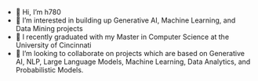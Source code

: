 - 👋 Hi, I’m h780
- 👀 I’m interested in building up Generative AI, Machine Learning, and Data Mining projects
- 🌱 I recently graduated with my Master in Computer Science at the University of Cincinnati
- 💞️ I’m looking to collaborate on projects which are based on Generative AI, NLP, Large Language Models, Machine Learning, Data Analytics, and Probabilistic Models.

<!---
h780/h780 is a ✨ special ✨ repository because its `README.md` (this file) appears on your GitHub profile.
You can click the Preview link to take a look at your changes.
--->

